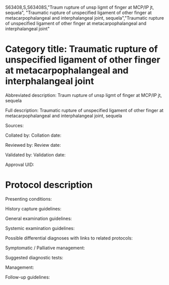 S63408,S,S63408S,"Traum rupture of unsp ligmt of finger at MCP/IP jt, sequela", "Traumatic rupture of unspecified ligament of other finger at metacarpophalangeal and interphalangeal joint, sequela","Traumatic rupture of unspecified ligament of other finger at metacarpophalangeal and interphalangeal joint"
# Category title: Traumatic rupture of unspecified ligament of other finger at metacarpophalangeal and interphalangeal joint

Abbreviated description: Traum rupture of unsp ligmt of finger at MCP/IP jt, sequela

Full description: Traumatic rupture of unspecified ligament of other finger at metacarpophalangeal and interphalangeal joint, sequela

Sources:

Collated by:
Collation date:

Reviewed by:
Review date:

Validated by:
Validation date:

Approval UID:

# Protocol description

Presenting conditions:

History capture guidelines:

General examination guidelines:

Systemic examination guidelines:

Possible differential diagnoses with links to related protocols:

Symptomatic / Palliative management:

Suggested diagnostic tests:

Management:

Follow-up guidelines:
